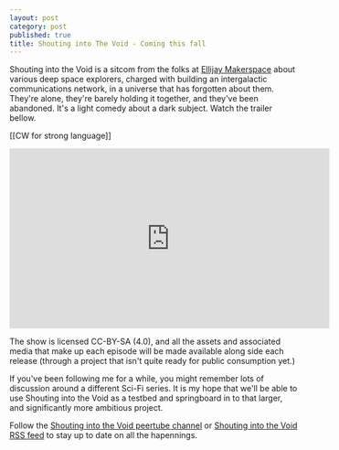 ```yaml
---
layout: post
category: post
published: true
title: Shouting into The Void - Coming this fall
---
```

Shouting into the Void is a sitcom from the folks at [Ellijay Makerspace](https://ellijaymakerspace.org) about various deep space explorers, charged with building an intergalactic communications network, in a universe that has forgotten about them. They're alone, they're barely holding it together, and they've been abandoned. It's a light comedy about a dark subject. Watch the trailer bellow. 

[[CW for strong language]]

<iframe width="560" height="315" sandbox="allow-same-origin allow-scripts allow-popups" src="https://mountaintown.video/videos/embed/de504ff1-5dfa-4f50-9279-6a30f4c46172" frameborder="0" allowfullscreen></iframe>

The show is licensed CC-BY-SA (4.0), and all the assets and associated media that make up each episode will be made available along side each release (through a project that isn't quite ready for public consumption yet.) 

If you've been following me for a while, you might remember lots of discussion around a different Sci-Fi series. It is my hope that we'll be able to use Shouting into the Void as a testbed and springboard in to that larger, and significantly more ambitious project. 

Follow the [Shouting into the Void peertube channel](https://mountaintown.video/video-channels/voidshouting/videos) or [Shouting into the Void RSS feed](https://mountaintown.video/feeds/videos.xml?videoChannelId=1914) to stay up to date on all the hapennings.
